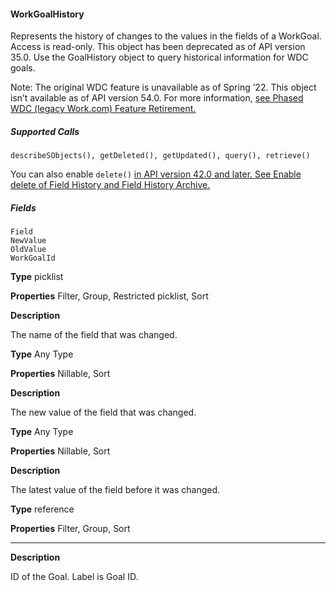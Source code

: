 #### WorkGoalHistory

Represents the history of changes to the values in the fields of a WorkGoal. Access is read-only. This object has been deprecated as of
API version 35.0. Use the GoalHistory object to query historical information for WDC goals.

Note: The original WDC feature is unavailable as of Spring ’22. This object isn’t available as of API version 54.0. For more information,
[see Phased WDC (legacy Work.com) Feature Retirement.](https://help.salesforce.com/s/articleView?id=000356306&type=1&language=en_US)

##### Supported Calls
```
describeSObjects(), getDeleted(), getUpdated(), query(), retrieve()

```
You can also enable `delete()` [in API version 42.0 and later. See Enable delete of Field History and Field History Archive.](https://help.salesforce.com/articleView?id=000321814&type=1&mode=1&language=en_US)

##### Fields

```
Field
NewValue
OldValue
WorkGoalId

```

**Type**
picklist

**Properties**
Filter, Group, Restricted picklist, Sort

**Description**

The name of the field that was changed.

**Type**
Any Type

**Properties**
Nillable, Sort

**Description**

The new value of the field that was changed.

**Type**
Any Type

**Properties**
Nillable, Sort

**Description**

The latest value of the field before it was changed.

**Type**
reference

**Properties**
Filter, Group, Sort


-----

**Description**

ID of the Goal. Label is Goal ID.
